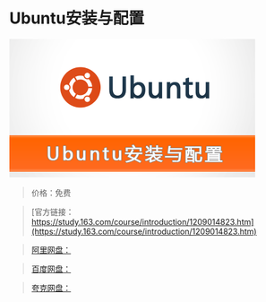 # Ubuntu安装与配置

![img](../../../assets/study163/free/9c9ba44262a04f89bd5255da1167ce14.png)

> 价格：免费

> [官方链接：https://study.163.com/course/introduction/1209014823.htm](https://study.163.com/course/introduction/1209014823.htm)

> [阿里网盘：]()

> [百度网盘：]()

> [夸克网盘：]()
